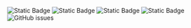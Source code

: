 ![Static Badge](https://img.shields.io/badge/blacklists-60-000000) ![Static Badge](https://img.shields.io/badge/blacklisted-2717595-cc0000) ![Static Badge](https://img.shields.io/badge/whitelisted-2244-00CC00) ![Static Badge](https://img.shields.io/badge/streaming_blacklist-28107-000000) ![GitHub issues](https://img.shields.io/github/issues/fabriziosalmi/blacklists)
